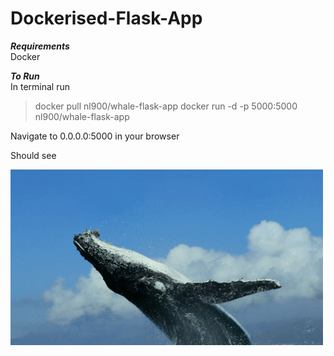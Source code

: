 # Dockerised-Flask-App

***Requirements***</br>
Docker 

***To Run***</br>
In terminal run
> docker pull nl900/whale-flask-app
> docker run -d -p 5000:5000 nl900/whale-flask-app

Navigate to 0.0.0.0:5000 in your browser</br>

Should see </br>

<img src="static/images/giphy.gif" width ="500">
